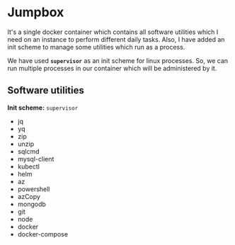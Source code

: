 # Jumpbox

It's a single docker container which contains all software utilities which I need on an instance to perform different daily tasks. Also, I have added an init scheme to manage some utilities which run as a process.

We have used **`supervisor`** as an init scheme for linux processes. So, we can run multiple processes in our container which will be administered by it. 

## Software utilities

**Init scheme:** `supervisor`
* jq
* yq
* zip
* unzip
* sqlcmd
* mysql-client
* kubectl
* helm
* az
* powershell
* azCopy
* mongodb
* git
* node
* docker
* docker-compose
